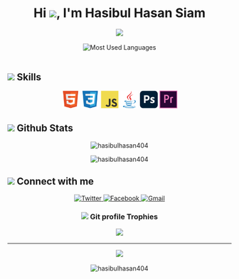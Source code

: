 <h1 align="center">Hi <img src="https://media.giphy.com/media/hvRJCLFzcasrR4ia7z/giphy.gif" width="35">, I'm Hasibul Hasan Siam</h1>

<p align="center">
  <a href="https://github.com/DenverCoder1/readme-typing-svg">
    <img src="https://readme-typing-svg.herokuapp.com?font=Time+New+Roman&color=%2336BCF7&size=25&center=true&vCenter=true&width=600&height=100&lines=Full-Stack+Developer;Computer+Science+Student;Active+Learner;Love+to+learn+new+technologies">
  </a>
</p>

<div align="center">
  <img src="https://github-readme-stats.vercel.app/api/top-langs/?username=hasibulhasan404&layout=compact&theme=tokyonight&hide_border=true&langs_count=10" alt="Most Used Languages" />
</div>

<br/>

## <img src="https://media2.giphy.com/media/QssGEmpkyEOhBCb7e1/giphy.gif?cid=ecf05e47a0n3gi1bfqntqmob8g9aid1oyj2wr3ds3mg700bl&rid=giphy.gif" width="25"> Skills

<p align="center">
  <img src="https://raw.githubusercontent.com/devicons/devicon/master/icons/html5/html5-original.svg" width="40" height="40" />
  <img src="https://raw.githubusercontent.com/devicons/devicon/master/icons/css3/css3-original.svg" width="40" height="40" />
  <img src="https://raw.githubusercontent.com/devicons/devicon/master/icons/javascript/javascript-original.svg" width="40" height="40" />
  <img src="https://raw.githubusercontent.com/devicons/devicon/master/icons/java/java-original.svg" width="40" height="40" />
  <img src="https://raw.githubusercontent.com/devicons/devicon/master/icons/photoshop/photoshop-plain.svg" width="40" height="40" />
  <img src="https://raw.githubusercontent.com/devicons/devicon/master/icons/premierepro/premierepro-original.svg" width="40" height="40" />
</p>

## <img src="https://media.giphy.com/media/iY8CRBdQXODJSCERIr/giphy.gif" width="25"> Github Stats

<p align="center">
  <img src="https://github-readme-stats.vercel.app/api?username=hasibulhasan404&show_icons=true&theme=tokyonight" alt="hasibulhasan404" />
</p>

<p align="center">
  <img src="https://github-readme-streak-stats.herokuapp.com/?user=hasibulhasan404&theme=tokyonight" alt="hasibulhasan404" />
</p>

## <img src="https://media.giphy.com/media/LnQjpWaON8nhr21vNW/giphy.gif" width="25"> Connect with me

<p align="center">
  <a href="https://twitter.com/mystery_boyR" target="_blank">
    <img src="https://img.shields.io/badge/Twitter-%231DA1F2.svg?style=for-the-badge&logo=Twitter&logoColor=white" alt="Twitter" />
  </a>
  <a href="https://fb.com/MysteryBoyrl" target="_blank">
    <img src="https://img.shields.io/badge/Facebook-%231877F2.svg?style=for-the-badge&logo=Facebook&logoColor=white" alt="Facebook" />
  </a>
  <a href="mailto:lets.coding.with.hasan@gmail.com">
    <img src="https://img.shields.io/badge/Gmail-D14836?style=for-the-badge&logo=gmail&logoColor=white" alt="Gmail" />
  </a>
</p>

<h3 align="center">
  <img src="https://media.giphy.com/media/QaMcXSekUWx7aogAUr/giphy.gif" width="30" />&nbsp;Git profile Trophies
</h3>

<p align="center">
  <img src="https://github-profile-trophy.vercel.app/?username=hasibulhasan404&theme=tokyonight" />
</p>

---

<p align="center">
  <img src="https://media.giphy.com/media/jpVnC65DmYeyRL4LHS/giphy.gif" width="20%">
</p>

<p align="center">
  <img src="https://komarev.com/ghpvc/?username=hasibulhasan404&label=Profile%20views&color=0e75b6&style=flat" alt="hasibulhasan404" />
</p>
